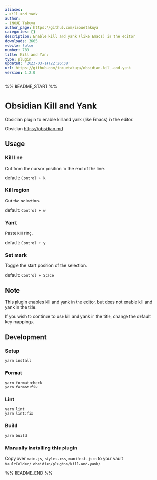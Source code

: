 ```yaml
---
aliases:
- Kill and Yank
author:
- INOUE Takuya
author_page: https://github.com/inouetakuya
categories: []
description: Enable kill and yank (like Emacs) in the editor
downloads: 3665
mobile: false
number: 783
title: Kill and Yank
type: plugin
updated: '2023-03-14T22:26:38'
url: https://github.com/inouetakuya/obsidian-kill-and-yank
version: 1.2.0
---
```


%% README_START %%

# Obsidian Kill and Yank

Obsidian plugin to enable kill and yank (like Emacs) in the editor. 

Obsidian https://obsidian.md

## Usage

### Kill line

Cut from the cursor position to the end of the line.

default: `Control + k`

### Kill region

Cut the selection.

default: `Control + w`

### Yank

Paste kill ring.

default: `Control + y`

### Set mark

Toggle the start position of the selection.

default: `Control + Space`

## Note

This plugin enables kill and yank in the editor, but does not enable kill and yank in the title.

If you wish to continue to use kill and yank in the title, change the default key mappings.

## Development

### Setup

```shell
yarn install
```

### Format

```shell
yarn format:check
yarn format:fix
```

### Lint

```shell
yarn lint
yarn lint:fix
```

### Build

```shell
yarn build
```

### Manually installing this plugin

Copy over `main.js`, `styles.css`, `manifest.json` to your vault `VaultFolder/.obsidian/plugins/kill-and-yank/`.


%% README_END %%